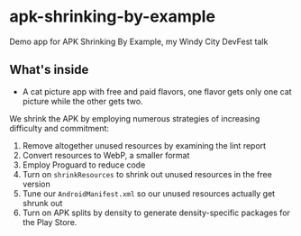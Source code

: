 # apk-shrinking-by-example
Demo app for APK Shrinking By Example, my Windy City DevFest talk

## What's inside

* A cat picture app with free and paid flavors, one flavor gets only one cat picture while the other gets two.

We shrink the APK by employing numerous strategies of increasing difficulty and commitment:

1. Remove altogether unused resources by examining the lint report
2. Convert resources to WebP, a smaller format
3. Employ Proguard to reduce code
4. Turn on `shrinkResources` to shrink out unused resources in the free version
5. Tune our `AndroidManifest.xml` so our unused resources actually get shrunk out
6. Turn on APK splits by density to generate density-specific packages for the Play Store.
